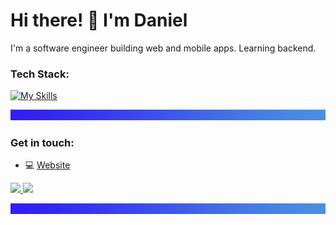 # Hi there! 👋 I'm Daniel

I'm a software engineer building web and mobile apps. Learning backend. 

### Tech Stack:
[![My Skills](https://skillicons.dev/icons?i=react,nextjs,nestjs)](https://skillicons.dev)

 ![separator](./separator.png)

### Get in touch:
- 💻 [Website](https://www.darudev.com)

<p>
  <a href="https://twitter.com/Darudev">
    <img src="https://skillicons.dev/icons?i=twitter" />
  </a>
 <a href="https://www.linkedin.com/in/daniel-mendoza-developer">
    <img src="https://skillicons.dev/icons?i=linkedin" />
  </a>
</p>

 ![separator](./separator.png)

